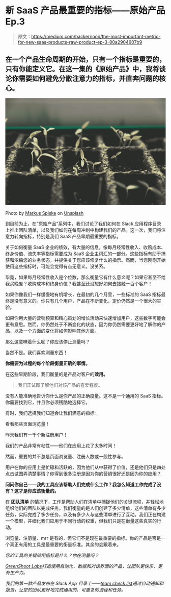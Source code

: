 # 新 SaaS 产品最重要的指标——原始产品 Ep.3

> 原文：<https://medium.com/hackernoon/the-most-important-metric-for-new-saas-products-raw-product-ep-3-80a2904607b9>

## 在一个产品生命周期的开始，只有一个指标是重要的，只有你能定义它。在这一集的《原始产品》中，我将谈论你需要如何避免分散注意力的指标，并直奔问题的核心。

![](img/cde7a4ec943db02fea19c94a87517207.png)

Photo by [Markus Spiske](https://unsplash.com/@markusspiske?utm_source=medium&utm_medium=referral) on [Unsplash](https://unsplash.com?utm_source=medium&utm_medium=referral)

到目前为止，在“原始产品”系列中，我们讨论了我们如何在 Slack 应用程序目录上推出团队清单，以及我们如何在每周冲刺中构建我们的产品。这一次，我们将注意力转向指标，特别是我们 SaaS 产品早期最重要的指标。

关于如何衡量 SaaS 企业的绩效，有大量的信息。像每月经常性收入、收购成本、终身价值、流失率等指标需要成为 SaaS 企业主词汇的一部分。这些指标有助于捕获和浓缩您的业务状态，并提供关于您应该修复什么的指示。然而，当您刚刚开始使用这些指标时，可能会觉得有点无意义。没关系。

毕竟，如果每月经常性收入是个位数，那么衡量它有什么意义呢？如果它甚至不给我买晚餐？收购成本和终身价值？我甚至还没想好如何去接触一百个客户！

如果你像我们一样缓慢地有机增长，在最初的几个月里，一些标准的 SaaS 指标最终是没有意义的。你只有几个用户，产品在不断变化，定价仍然是一个很大的实验。

如果你用大量的营销预算和精心策划的增长活动来快速增加用户，这些数字可能会更有意思。然而，你仍然处于不断变化的状态，因为你仍然需要更好地了解你的产品，以及一个方面的变化将如何影响其他方面。

那么这意味着什么呢？你应该停止测量吗？

当然不是。我们喜欢测量东西！

**你需要为过程的每个阶段衡量正确的事情。**

在这些早期阶段，我们衡量的是产品对客户的**效用。**

> 我们正试图了解他们对该产品的喜爱程度。

没有人能准确地告诉你什么是你产品的正确度量。这不是一个通用的 SaaS 指标。你需要找到它，并且你必须残酷地选择它。

有时，我们选择我们知道会让我们满意的指标:

看看那些页面浏览量！

昨天我们有一千个新注册用户！

我们的产品非常有粘性——他们在应用上花了太多时间！

然而，重要的并不总是页面浏览量、注册人数或一般性参与。

用户在你的应用上是忙碌和活跃的，因为他们从中获得了价值，还是他们只是四处点击试图弄清楚事情？你得到很多注册是因为你的营销很好还是因为你的应用？

**问问你自己——我的工具应该帮助人们完成什么工作？我怎么知道工作完成了没有？这才是你应该衡量的。**

在 [**团队清单**](https://teamassist.ai/team-checklist/) 的情况下，工作是帮助人们在清单中捕捉他们的关键流程，并轻松地组织他们的团队以完成任务。我们衡量的是人们创建了多少清单，这些清单有多少任务，实际完成了多少任务，以及有多少人与这些清单进行了互动。我们正在构建一个模型，并细化我们应用于不同行动的权重，但我们只是在衡量这些真实的行动。

浏览量、注册量、mrr 是有的，但它们不是现在最重要的指标。你的产品是否是一个真正有用的工具是最重要的衡量标准。其余的会跟着来。

*您的工具的关键效用指标是什么？你在测量吗？*

[*GreenShoot Labs*](https://greenshootlabs.com)*打造使用自动化、数据和对话界面的产品，让团队更快乐、更有生产力。*

*我们的第一款产品发布在 Slack App 目录上——*[*team check list*](https://slack.com/apps/A8N5U44CA-teamchecklist-tasks-and-reminders)*通过自动通知和报告，让您的团队更好地完成通用的、可重复的流程和任务。*